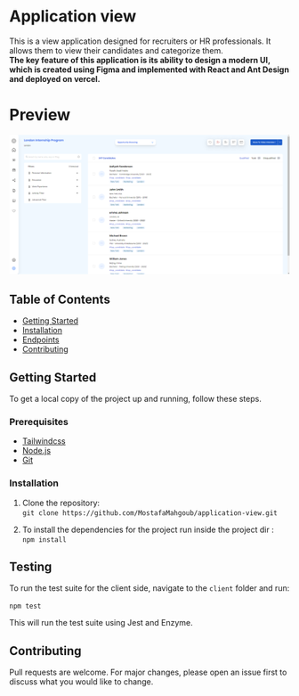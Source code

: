 # Application view

This is a view application designed for recruiters or HR professionals. It allows them to view their candidates and categorize them.<br>
**The key feature of this application is its ability to design a modern UI, which is created using Figma and implemented with React and Ant Design and deployed on vercel.**

# Preview

![Preview](ATS.png)

## Table of Contents
- [Getting Started](#getting-started)
- [Installation](#installation)
- [Endpoints](#endpoints)
- [Contributing](#contributing)

## Getting Started

To get a local copy of the project up and running, follow these steps.

### Prerequisites
- [Tailwindcss](https://tailwindcss.com)
- [Node.js](https://nodejs.org)
- [Git](https://git-scm.com)

### Installation

1. Clone the repository: <br>
`git clone https://github.com/MostafaMahgoub/application-view.git`

2. To install the dependencies for the project run inside the project dir : <br>
`npm install`


## Testing


To run the test suite for the client side, navigate to the `client` folder and run:

`npm test`

This will run the test suite using Jest and Enzyme.

## Contributing

Pull requests are welcome. For major changes, please open an issue first to discuss what you would like to change.